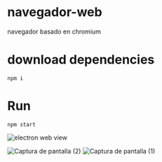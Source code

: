 # navegador-web
navegador basado en chromium

# download dependencies
``npm i ``


# Run 
``npm start``

![electron web view](https://user-images.githubusercontent.com/84945650/167776504-6e7f5626-8aee-4189-aaff-b06cdd9b63a5.png)

![Captura de pantalla (2)](https://user-images.githubusercontent.com/84945650/167776581-998cb440-1c5d-4bba-81ab-e93ead55b890.png)
![Captura de pantalla (1)](https://user-images.githubusercontent.com/84945650/167776599-f04fc343-7d31-42b9-8d50-9680b8073b0e.png)
